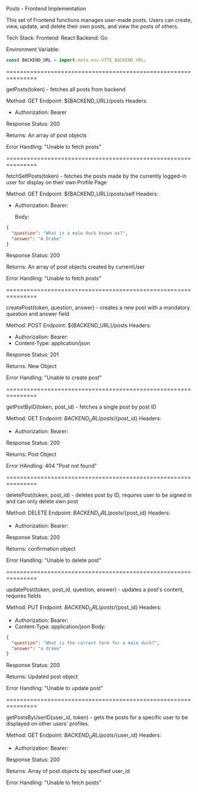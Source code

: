 Posts - Frontend Implementation

This set of Frontend functions manages user-made posts. Users can create, view, update, and delete their own posts, and view the posts of others.

Tech Stack:
Frontend: React
Backend: Go

Environment Variable:

```jsx
const BACKEND_URL = import.meta.env.VITE_BACKEND_URL;
```

===============================================================

getPosts(token) - fetches all posts from backend

Method: GET
Endpoint: ${BACKEND_URL}/posts
Headers:

- Authorization: Bearer <token>

Response Status: 200

Returns: An array of post objects

Error Handling: "Unable to fetch posts"

===============================================================

fetchSelfPosts(token) - fetches the posts made by the currently logged-in user for display on their own Profile Page

Method: GET
Endpoint: ${BACKEND_URL}/posts/self
Headers:

- Authorization: Bearer: <token>

  Body:

```json
{
  "question": "What is a male duck known as?",
  "answer": "A Drake"
}
```

Response Status: 200

Returns: An array of post objects created by currentUser

Error Handling: "Unable to fetch posts"

===============================================================

createPost(token, question, answer) - creates a new post with a mandatory question and answer field

Method: POST
Endpoint: ${BACKEND_URL}/posts
Headers:

- Authorization: Bearer: <token>
- Content-Type: application/json

Response Status: 201

Returns: New Object

Error Handling: "Unable to create post"

===============================================================

getPostByID(token, post_id) - fetches a single post by post ID

Method: GET
Endpoint: ${BACKEND_URL}/posts/${post_id}
Headers:

- Authorization: Bearer: <token>

Response Status: 200

Returns: Post Object

Error HAndling: 404 "Post not found"

===============================================================

deletePost(token, post_id) - deletes post by ID, requires user to be signed in and can only delete own post

Method: DELETE
Endpoint: ${BACKEND_URL}/posts/${post_id}
Headers:

- Authorization: Bearer: <token>

Response Status: 200

Returns: confirmation object

Error Handling: "Unable to delete post"

===============================================================

updatePost(token, post_id, question, answer) - updates a post's content, requires fields

Method: PUT
Endpoint: ${BACKEND_URL}/posts/${post_id}
Headers:

- Authorization: Bearer: <token>
- Content-Type: application/json
  Body:

```json
{
  "question": "What is the correct term for a male duck?",
  "answer": "a drake"
}
```

Response Status: 200

Returns: Updated post object

Error Handling: "Unable to update post"

===============================================================

getPostsByUserID(user_id, token) - gets the posts for a specific user to be displayed on other users' profiles.

Method: GET
Endpoint: ${BACKEND_URL}/posts/${user_id}
Headers:

- Authorization: Bearer: <token>

Response Status: 200

Returns: Array of post objects by specified user_id

Error Handling: "Unable to fetch posts"
